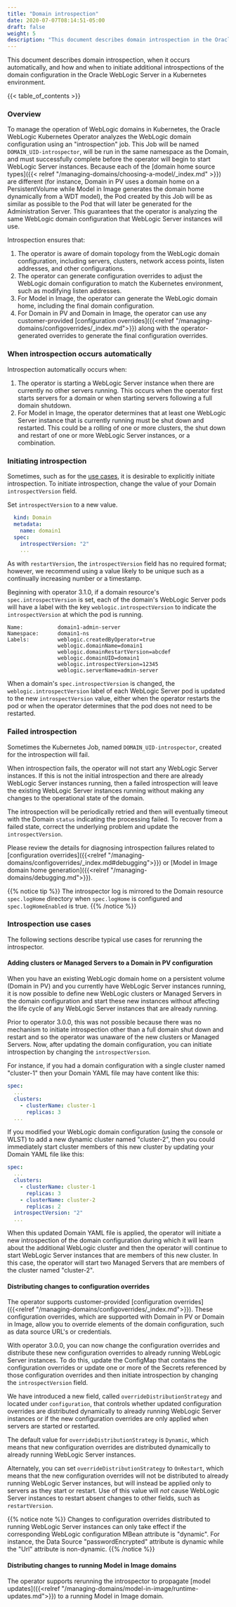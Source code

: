 ```yaml
---
title: "Domain introspection"
date: 2020-07-07T08:14:51-05:00
draft: false
weight: 5
description: "This document describes domain introspection in the Oracle WebLogic Server in Kubernetes environment."
---
```


This document describes domain introspection, when it occurs automatically, and how and when to initiate additional introspections of the domain configuration in the Oracle WebLogic Server in a Kubernetes environment.

{{< table_of_contents >}}

### Overview

To manage the operation of WebLogic domains in Kubernetes, the Oracle WebLogic Kubernetes Operator analyzes the WebLogic
domain configuration using an "introspection" job. This Job will be named `DOMAIN_UID-introspector`, will be run in the same namespace as the Domain, and must successfully complete before the operator will begin to start WebLogic Server instances. Because each of the
[domain home source types]({{< relref "/managing-domains/choosing-a-model/_index.md" >}}) are different (for instance, Domain in PV uses a domain home on a PersistentVolume while Model in Image generates the domain home dynamically from a WDT model), the Pod created by this Job will be
as similar as possible to the Pod that will later be generated for the Administration Server. This guarantees that the operator is
analyzing the same WebLogic domain configuration that WebLogic Server instances will use.

Introspection ensures that:
1. The operator is aware of domain topology from the WebLogic domain configuration, including servers, clusters, network access points, listen addresses, and other configurations.
2. The operator can generate configuration overrides to adjust the WebLogic domain configuration to match the Kubernetes environment, such as modifying listen addresses.
3. For Model in Image, the operator can generate the WebLogic domain home, including the final domain configuration.
4. For Domain in PV and Domain in Image, the operator can use any customer-provided [configuration overrides]({{<relref "/managing-domains/configoverrides/_index.md">}}) along with the operator-generated overrides to generate the final configuration overrides.

### When introspection occurs automatically

Introspection automatically occurs when:
1. The operator is starting a WebLogic Server instance when there are currently no other servers running. This occurs when the operator first starts servers for a domain or when starting servers following a full domain shutdown.
2. For Model in Image, the operator determines that at least one WebLogic Server instance that is currently running must be shut down and restarted. This could be a rolling of one or more clusters, the shut down and restart of one or more WebLogic Server instances, or a combination.

### Initiating introspection

Sometimes, such as for the [use cases](#introspection-use-cases), it is desirable to explicitly initiate introspection. To initiate introspection, change the value of your Domain `introspectVersion` field.

Set `introspectVersion` to a new value.

```yaml
  kind: Domain
  metadata:
    name: domain1
  spec:
    introspectVersion: "2"
    ...
```

As with `restartVersion`, the `introspectVersion` field has no required format; however, we recommend using a value likely to be unique such as a continually increasing number or a timestamp.

Beginning with operator 3.1.0, if a domain resource's `spec.introspectVersion` is set, each of the domain's WebLogic Server pods will have a label with the key `weblogic.introspectVersion` to indicate the `introspectVersion` at which the pod is running.

```
Name:           domain1-admin-server
Namespace:      domain1-ns
Labels:         weblogic.createdByOperator=true
                weblogic.domainName=domain1
                weblogic.domainRestartVersion=abcdef
                weblogic.domainUID=domain1
                weblogic.introspectVersion=12345
                weblogic.serverName=admin-server
```

When a domain's `spec.introspectVersion` is changed, the `weblogic.introspectVersion` label of each WebLogic Server pod is updated to the new `introspectVersion` value, either when the operator restarts the pod or when the operator determines that the pod does not need to be restarted.

### Failed introspection

Sometimes the Kubernetes Job, named `DOMAIN_UID-introspector`, created for the introspection will fail.

When introspection fails, the operator will not start any WebLogic Server instances. If this is not the initial introspection and there are already WebLogic Server instances running, then a failed introspection will leave the existing WebLogic Server instances running without making any changes to the operational state of the domain.

The introspection will be periodically retried and then will eventually timeout with the Domain `status` indicating the processing failed. To recover from a failed state, correct the underlying problem and update the `introspectVersion`.

Please review the details for diagnosing introspection failures related to [configuration overrides]({{<relref "/managing-domains/configoverrides/_index.md#debugging">}}) or [Model in Image domain home generation]({{<relref "/managing-domains/debugging.md">}}).

{{% notice tip %}}
The introspector log is mirrored to the Domain resource `spec.logHome` directory
when `spec.logHome` is configured and `spec.logHomeEnabled` is true.
{{% /notice %}}

### Introspection use cases

The following sections describe typical use cases for rerunning the introspector.

#### Adding clusters or Managed Servers to a Domain in PV configuration

When you have an existing WebLogic domain home on a persistent volume (Domain in PV) and you currently have WebLogic Server instances running, it is now possible to define new WebLogic clusters or Managed Servers in the domain configuration and start these new instances without affecting the life cycle of any WebLogic Server instances that are already running.

Prior to operator 3.0.0, this was not possible because there was no mechanism to initiate introspection other than a full domain shut down and restart and so the operator was unaware of the new clusters or Managed Servers. Now, after updating the domain configuration, you can initiate introspection by changing the `introspectVersion`.

For instance, if you had a domain configuration with a single cluster named "cluster-1" then your Domain YAML file may have content like this:

```yaml
spec:
  ...
  clusters:
    - clusterName: cluster-1
      replicas: 3
  ...
```

If you modified your WebLogic domain configuration (using the console or WLST) to add a new dynamic cluster named "cluster-2", then you could immediately start cluster members of this new cluster by updating your Domain YAML file like this:

```yaml
spec:
  ...
  clusters:
    - clusterName: cluster-1
      replicas: 3
    - clusterName: cluster-2
      replicas: 2
  introspectVersion: "2"
  ...
```

When this updated Domain YAML file is applied, the operator will initiate a new introspection of the domain configuration during which it will learn about the additional WebLogic cluster and then the operator will continue to start WebLogic Server instances that are members of this new cluster. In this case, the operator will start two Managed Servers that are members of the cluster named "cluster-2".

#### Distributing changes to configuration overrides

The operator supports customer-provided [configuration overrides]({{<relref "/managing-domains/configoverrides/_index.md">}}). These configuration overrides, which are supported with Domain in PV or Domain in Image, allow you to override elements of the domain configuration, such as data source URL's or credentials.

With operator 3.0.0, you can now change the configuration overrides and distribute these new configuration overrides to already running WebLogic Server instances. To do this, update the ConfigMap that contains the configuration overrides or update one or more of the Secrets referenced by those configuration overrides and then initiate introspection by changing the `introspectVersion` field.

We have introduced a new field, called `overrideDistributionStrategy` and located under `configuration`, that controls whether updated configuration overrides are distributed dynamically to already running WebLogic Server instances or if the new configuration overrides are only applied when servers are started or restarted.

The default value for `overrideDistributionStrategy` is `Dynamic`, which means that new configuration overrides are distributed dynamically to already running WebLogic Server instances.

Alternately, you can set `overrideDistributionStrategy` to `OnRestart`, which means that the new configuration overrides will not be distributed to already running WebLogic Server instances, but will instead be applied only to servers as they start or restart. Use of this value will *not* cause WebLogic Server instances to restart absent changes to other fields, such as `restartVersion`.

{{% notice note %}} Changes to configuration overrides distributed to running WebLogic Server instances can only take effect if the corresponding WebLogic configuration MBean attribute is "dynamic". For instance, the Data Source "passwordEncrypted" attribute is dynamic while the "Url" attribute is non-dynamic.
{{% /notice %}}

#### Distributing changes to running Model in Image domains

The operator supports rerunning the introspector to propagate [model updates]({{<relref "/managing-domains/model-in-image/runtime-updates.md">}}) to a running Model in Image domain.
